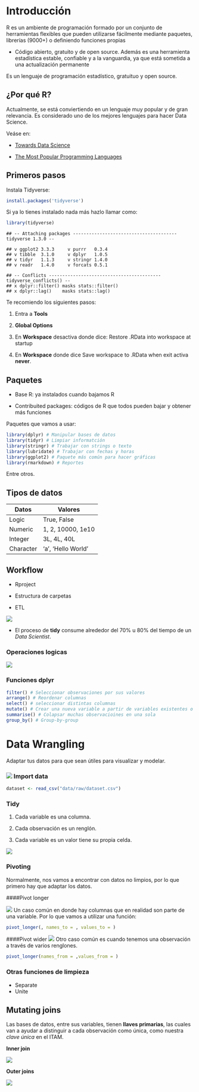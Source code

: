 # Introducción

R es un ambiente de programación formado por un conjunto de herramientas
flexibles que pueden utilizarse fácilmente mediante paquetes, librerías
(9000+) o definiendo funciones propias

-   Código abierto, gratuito y de open source. Además es una herramienta
    estadística estable, confiable y a la vanguardia, ya que está
    sometida a una actualización permanente

Es un lenguaje de programación estadístico, gratuituo y open source.

## ¿Por qué R?

Actualmente, se está conviertiendo en un lenguaje muy popular y de gran
relevancia. Es considerado uno de los mejores lenguajes para hacer Data
Science.

Veáse en:

-   [Towards Data
    Science](https://towardsdatascience.com/top-9-languages-for-data-science-in-2020-824239f930c)

-   [The Most Popular Programming
    Languages](https://statisticsanddata.org/most-popular-programming-languages/)

## Primeros pasos

Instala Tidyverse:

``` r
install.packages('tidyverse')
```

Si ya lo tienes instalado nada más hazlo llamar como:

``` r
library(tidyverse)
```

    ## -- Attaching packages --------------------------------------- tidyverse 1.3.0 --

    ## v ggplot2 3.3.3     v purrr   0.3.4
    ## v tibble  3.1.0     v dplyr   1.0.5
    ## v tidyr   1.1.3     v stringr 1.4.0
    ## v readr   1.4.0     v forcats 0.5.1

    ## -- Conflicts ------------------------------------------ tidyverse_conflicts() --
    ## x dplyr::filter() masks stats::filter()
    ## x dplyr::lag()    masks stats::lag()

Te recomiendo los siguientes pasos:

1.  Entra a **Tools**

2.  **Global Options**

3.  En **Workspace** desactiva donde dice: Restore .RData into workspace
    at startup

4.  En **Workspace** donde dice Save workspace to .RData when exit
    activa **never**.

## Paquetes

-   Base R: ya instalados cuando bajamos R

-   Contribuited packages: códigos de R que todos pueden bajar y obtener
    más funciones

Paquetes que vamos a usar:

``` r
library(dplyr) # Manipular bases de datos
library(tidyr) # Limpiar informatción
library(stringr) # Trabajar con strings o texto
library(lubridate) # Trabajar con fechas y horas
library(ggplot2) # Paquete más común para hacer gráficas
library(rmarkdown) # Reportes
```

Entre otros.

## Tipos de datos

| Datos     | Valores            |
|-----------|--------------------|
| Logic     | True, False        |
| Numeric   | 1, 2, 10000, 1e10  |
| Integer   | 3L, 4L, 40L        |
| Character | ‘a’, ‘Hello World’ |

## Workflow

-   Rproject

-   Estructura de carpetas

-   ETL

![](images/data-science.png)

-   El proceso de **tidy** consume alrededor del 70% u 80% del tiempo de
    un *Data Scientist*.

### Operaciones logicas

![](images/transform-logical.png)

### Funciones dplyr

``` r
filter() # Seleccionar observaciones por sus valores
arrange() # Reordenar columnas
select() # seleccionar distintas columnas
mutate() # Crear una nueva variable a partir de variables existentes o columnas existentes
summarise() # Colapsar muchas observacioines en una sola
group_by() # Group-by-group
```

# Data Wrangling

Adaptar tus datos para que sean útiles para visualizar y modelar.

### ![](images/data-science-wrangle.png) Import data

``` r
dataset <- read_csv("data/raw/dataset.csv")
```

### Tidy

1.  Cada variable es una columna.

2.  Cada observación es un renglón.

3.  Cada variable es un valor tiene su propia celda.

![](images/tidy-1.png)

### Pivoting

Normalmente, nos vamos a encontrar con datos no limpios, por lo que
primero hay que adaptar los datos.

\#\#\#\#Pivot longer

![](images/table4a.png) Un caso común en donde hay columnas que en
realidad son parte de una variable. Por lo que vamos a utilizar una
función:

``` r
pivot_longer(, names_to = , values_to = )
```

\#\#\#\#Pivot wider ![](images/table4b.png) Otro caso común es cuando
tenemos una observación a través de varios renglones.

``` r
pivot_longer(names_from = ,values_from = )
```

### Otras funciones de limpieza

-   Separate
-   Unite

## Mutating joins

Las bases de datos, entre sus variables, tienen **llaves primarias**,
las cuales van a ayudar a distinguir a cada observación como única, como
nuestra *clave única* en el ITAM.

**Inner join**

![](images/join-inner.png)

**Outer joins**

![](images/join-outer.png)
